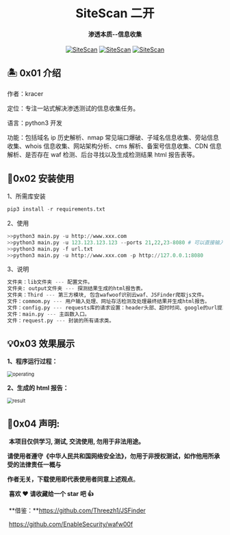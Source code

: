 <h1 align="center" >SiteScan 二开</h1>

<h4 align="center" >渗透本质--信息收集</h3>
<p align="center">
    <a href="https://github.com/kracer127/SiteScan"><img alt="SiteScan" src="https://visitor-badge.glitch.me/badge?page_id=kracer127.SiteScan"></a>
    <a href="https://github.com/kracer127/SiteScan"><img alt="SiteScan" src="https://img.shields.io/github/stars/kracer127/SiteScan.svg"></a>
    <a href="https://github.com/kracer127/SiteScan/releases"><img alt="SiteScan" src="https://img.shields.io/github/release/kracer127/SiteScan.svg"></a>
</p>

## 🏝 0x01 介绍

作者：kracer

定位：专注一站式解决渗透测试的信息收集任务。

语言：python3 开发

功能：包括域名 ip 历史解析、nmap 常见端口爆破、子域名信息收集、旁站信息收集、whois 信息收集、网站架构分析、cms 解析、备案号信息收集、CDN 信息解析、是否存在 waf 检测、后台寻找以及生成检测结果 html 报告表等。

## 🎸0x02 安装使用

1、所需库安装

```python
pip3 install -r requirements.txt
```

2、使用

```python
>>python3 main.py -u http://www.xxx.com
>>python3 main.py -u 123.123.123.123 --ports 21,22,23-8080 # 可以直接输入IP扫描端口，自动判断是否为IP
>>python3 main.py -f url.txt
>>python3 main.py -u http://www.xxx.com -p http://127.0.0.1:8080
```

3、说明

```python
文件夹：lib文件夹 --- 配置文件。
文件夹: output文件夹 --- 探测结果生成的html报告表。
文件夹：Third --- 第三方模块, 包含wafwoof识别云waf、JSFinder爬取js文件。
文件：commom.py --- 用户输入处理、网址存活检测及处理最终结果并生成html报告。
文件：config.py --- requests库的请求设置：header头部、超时时间、google的url提取量、网络错误尝试次数、重定向和代理设置，以及定义扫描的端口。
文件：main.py --- 主函数入口。
文件：request.py --- 封装的所有请求类。
```

## 💡0x03 效果展示

**1、程序运行过程：**

<img src="lib\imgs\operating.png" alt="operating" style="zoom:80%;" />

**2、生成的 html 报告：**

<img src="lib\imgs\result.png" alt="result" style="zoom:80%;" />

## 📝0x04 声明:

​ **本项目仅供学习, 测试, 交流使用, 勿用于非法用途。**

​ **请使用者遵守《中华人民共和国网络安全法》，勿用于非授权测试，如作他用所承受的法律责任一概与**

**作者无关，下载使用即代表使用者同意上述观点**。

​ **喜欢 ❤️ 请收藏给一个 star 吧 👍**

​ **借鉴：**https://github.com/Threezh1/JSFinder

​ https://github.com/EnableSecurity/wafw00f
